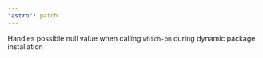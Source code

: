 ```yaml
---
"astro": patch
---
```


Handles possible null value when calling `which-pm` during dynamic package installation
